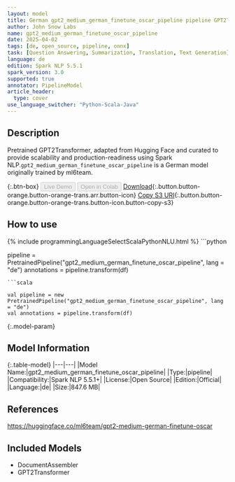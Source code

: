 ```yaml
---
layout: model
title: German gpt2_medium_german_finetune_oscar_pipeline pipeline GPT2Transformer from ml6team
author: John Snow Labs
name: gpt2_medium_german_finetune_oscar_pipeline
date: 2025-04-02
tags: [de, open_source, pipeline, onnx]
task: [Question Answering, Summarization, Translation, Text Generation]
language: de
edition: Spark NLP 5.5.1
spark_version: 3.0
supported: true
annotator: PipelineModel
article_header:
  type: cover
use_language_switcher: "Python-Scala-Java"
---
```


## Description

Pretrained GPT2Transformer, adapted from Hugging Face and curated to provide scalability and production-readiness using Spark NLP.`gpt2_medium_german_finetune_oscar_pipeline` is a German model originally trained by ml6team.

{:.btn-box}
<button class="button button-orange" disabled>Live Demo</button>
<button class="button button-orange" disabled>Open in Colab</button>
[Download](https://s3.amazonaws.com/auxdata.johnsnowlabs.com/public/models/gpt2_medium_german_finetune_oscar_pipeline_de_5.5.1_3.0_1743573913390.zip){:.button.button-orange.button-orange-trans.arr.button-icon}
[Copy S3 URI](s3://auxdata.johnsnowlabs.com/public/models/gpt2_medium_german_finetune_oscar_pipeline_de_5.5.1_3.0_1743573913390.zip){:.button.button-orange.button-orange-trans.button-icon.button-copy-s3}

## How to use



<div class="tabs-box" markdown="1">
{% include programmingLanguageSelectScalaPythonNLU.html %}
```python

pipeline = PretrainedPipeline("gpt2_medium_german_finetune_oscar_pipeline", lang = "de")
annotations =  pipeline.transform(df)   

```
```scala

val pipeline = new PretrainedPipeline("gpt2_medium_german_finetune_oscar_pipeline", lang = "de")
val annotations = pipeline.transform(df)

```
</div>

{:.model-param}
## Model Information

{:.table-model}
|---|---|
|Model Name:|gpt2_medium_german_finetune_oscar_pipeline|
|Type:|pipeline|
|Compatibility:|Spark NLP 5.5.1+|
|License:|Open Source|
|Edition:|Official|
|Language:|de|
|Size:|847.6 MB|

## References

https://huggingface.co/ml6team/gpt2-medium-german-finetune-oscar

## Included Models

- DocumentAssembler
- GPT2Transformer